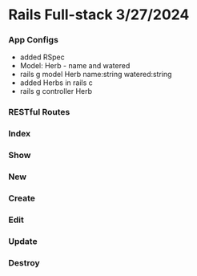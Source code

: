 # Rails Full-stack 3/27/2024

### App Configs

- added RSpec
- Model: Herb - name and watered
- rails g model Herb name:string watered:string
- added Herbs in rails c
- rails g controller Herb

### RESTful Routes

### Index

### Show

### New

### Create

### Edit

### Update

### Destroy

